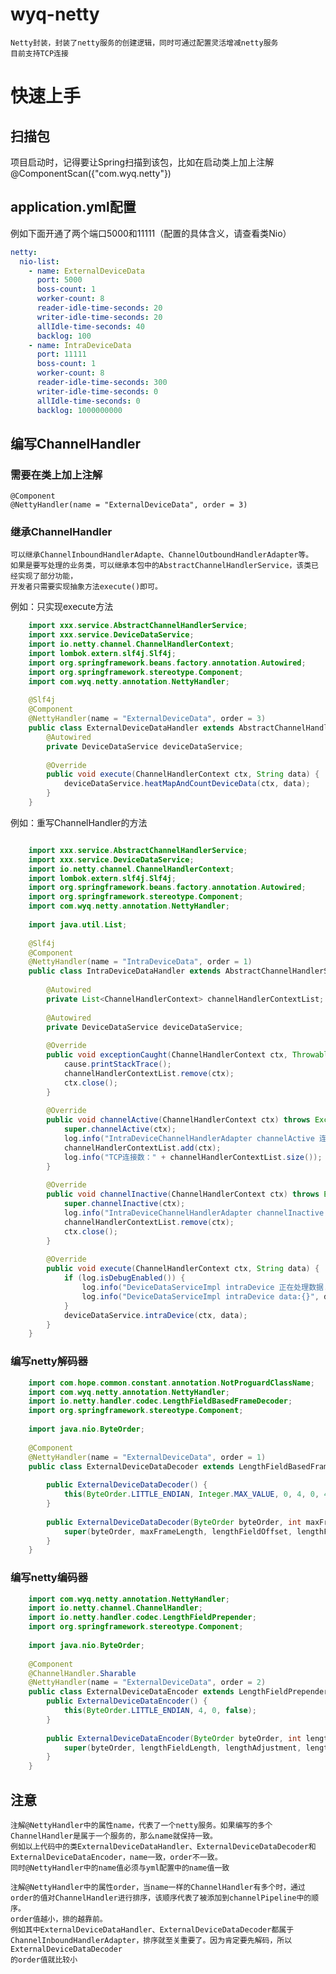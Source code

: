 # wyq-netty
    Netty封装，封装了netty服务的创建逻辑，同时可通过配置灵活增减netty服务
    目前支持TCP连接
# 快速上手
## 扫描包
项目启动时，记得要让Spring扫描到该包，比如在启动类上加上注解@ComponentScan({"com.wyq.netty"})
## application.yml配置
例如下面开通了两个端口5000和11111（配置的具体含义，请查看类Nio）
```yaml
netty:
  nio-list:
    - name: ExternalDeviceData
      port: 5000
      boss-count: 1
      worker-count: 8
      reader-idle-time-seconds: 20
      writer-idle-time-seconds: 20
      allIdle-time-seconds: 40
      backlog: 100
    - name: IntraDeviceData
      port: 11111
      boss-count: 1
      worker-count: 8
      reader-idle-time-seconds: 300
      writer-idle-time-seconds: 0
      allIdle-time-seconds: 0
      backlog: 1000000000
  ```
## 编写ChannelHandler
### 需要在类上加上注解
  
    @Component
    @NettyHandler(name = "ExternalDeviceData", order = 3)
### 继承ChannelHandler
  
    可以继承ChannelInboundHandlerAdapte、ChannelOutboundHandlerAdapter等。
    如果是要写处理的业务类，可以继承本包中的AbstractChannelHandlerService，该类已经实现了部分功能，
    开发者只需要实现抽象方法execute()即可。
例如：只实现execute方法
```java
    import xxx.service.AbstractChannelHandlerService;
    import xxx.service.DeviceDataService;
    import io.netty.channel.ChannelHandlerContext;
    import lombok.extern.slf4j.Slf4j;
    import org.springframework.beans.factory.annotation.Autowired;
    import org.springframework.stereotype.Component;
    import com.wyq.netty.annotation.NettyHandler;
    
    @Slf4j
    @Component
    @NettyHandler(name = "ExternalDeviceData", order = 3)
    public class ExternalDeviceDataHandler extends AbstractChannelHandlerService {
        @Autowired
        private DeviceDataService deviceDataService;
    
        @Override
        public void execute(ChannelHandlerContext ctx, String data) {
            deviceDataService.heatMapAndCountDeviceData(ctx, data);
        }
    }
```
例如：重写ChannelHandler的方法
```java

    import xxx.service.AbstractChannelHandlerService;
    import xxx.service.DeviceDataService;
    import io.netty.channel.ChannelHandlerContext;
    import lombok.extern.slf4j.Slf4j;
    import org.springframework.beans.factory.annotation.Autowired;
    import org.springframework.stereotype.Component;
    import com.wyq.netty.annotation.NettyHandler;
    
    import java.util.List;
    
    @Slf4j
    @Component
    @NettyHandler(name = "IntraDeviceData", order = 1)
    public class IntraDeviceDataHandler extends AbstractChannelHandlerService {
    
        @Autowired
        private List<ChannelHandlerContext> channelHandlerContextList;
    
        @Autowired
        private DeviceDataService deviceDataService;
    
        @Override
        public void exceptionCaught(ChannelHandlerContext ctx, Throwable cause) {
            cause.printStackTrace();
            channelHandlerContextList.remove(ctx);
            ctx.close();
        }
    
        @Override
        public void channelActive(ChannelHandlerContext ctx) throws Exception {
            super.channelActive(ctx);
            log.info("IntraDeviceChannelHandlerAdapter channelActive 连上了:" + ctx.toString());
            channelHandlerContextList.add(ctx);
            log.info("TCP连接数：" + channelHandlerContextList.size());
        }
    
        @Override
        public void channelInactive(ChannelHandlerContext ctx) throws Exception {
            super.channelInactive(ctx);
            log.info("IntraDeviceChannelHandlerAdapter channelInactive 断开了:" + ctx.toString());
            channelHandlerContextList.remove(ctx);
            ctx.close();
        }
    
        @Override
        public void execute(ChannelHandlerContext ctx, String data) {
            if (log.isDebugEnabled()) {
                log.info("DeviceDataServiceImpl intraDevice 正在处理数据...");
                log.info("DeviceDataServiceImpl intraDevice data:{}", data);
            }
            deviceDataService.intraDevice(ctx, data);
        }
    }
```
### 编写netty解码器
```java
    import com.hope.common.constant.annotation.NotProguardClassName;
    import com.wyq.netty.annotation.NettyHandler;
    import io.netty.handler.codec.LengthFieldBasedFrameDecoder;
    import org.springframework.stereotype.Component;
    
    import java.nio.ByteOrder;
    
    @Component
    @NettyHandler(name = "ExternalDeviceData", order = 1)
    public class ExternalDeviceDataDecoder extends LengthFieldBasedFrameDecoder {
    
        public ExternalDeviceDataDecoder() {
            this(ByteOrder.LITTLE_ENDIAN, Integer.MAX_VALUE, 0, 4, 0, 4, true);
        }
    
        public ExternalDeviceDataDecoder(ByteOrder byteOrder, int maxFrameLength, int lengthFieldOffset, int lengthFieldLength, int lengthAdjustment, int initialBytesToStrip, boolean failFast) {
            super(byteOrder, maxFrameLength, lengthFieldOffset, lengthFieldLength, lengthAdjustment, initialBytesToStrip, failFast);
        }
    }
```
### 编写netty编码器
```java
    import com.wyq.netty.annotation.NettyHandler;
    import io.netty.channel.ChannelHandler;
    import io.netty.handler.codec.LengthFieldPrepender;
    import org.springframework.stereotype.Component;
    
    import java.nio.ByteOrder;
    
    @Component
    @ChannelHandler.Sharable
    @NettyHandler(name = "ExternalDeviceData", order = 2)
    public class ExternalDeviceDataEncoder extends LengthFieldPrepender {
        public ExternalDeviceDataEncoder() {
            this(ByteOrder.LITTLE_ENDIAN, 4, 0, false);
        }
    
        public ExternalDeviceDataEncoder(ByteOrder byteOrder, int lengthFieldLength, int lengthAdjustment, boolean lengthIncludesLengthFieldLength) {
            super(byteOrder, lengthFieldLength, lengthAdjustment, lengthIncludesLengthFieldLength);
        }
    }
```

## 注意
    注解@NettyHandler中的属性name，代表了一个netty服务。如果编写的多个ChannelHandler是属于一个服务的，那么name就保持一致。
    例如以上代码中的类ExternalDeviceDataHandler、ExternalDeviceDataDecoder和ExternalDeviceDataEncoder，name一致，order不一致。
    同时@NettyHandler中的name值必须与yml配置中的name值一致
    
    注解@NettyHandler中的属性order，当name一样的ChannelHandler有多个时，通过order的值对ChannelHandler进行排序，该顺序代表了被添加到channelPipeline中的顺序。
    order值越小，排的越靠前。
    例如其中ExternalDeviceDataHandler、ExternalDeviceDataDecoder都属于ChannelInboundHandlerAdapter，排序就至关重要了。因为肯定要先解码，所以ExternalDeviceDataDecoder
    的order值就比较小
